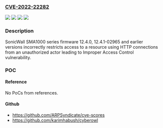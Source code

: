### [CVE-2022-22282](https://cve.mitre.org/cgi-bin/cvename.cgi?name=CVE-2022-22282)
![](https://img.shields.io/static/v1?label=Product&message=SonicWall%20SMA1000&color=blue)
![](https://img.shields.io/static/v1?label=Version&message=12.4.0%20&color=brightgreen)
![](https://img.shields.io/static/v1?label=Version&message=12.4.1%20&color=brightgreen)
![](https://img.shields.io/static/v1?label=Vulnerability&message=CWE-284%3A%20Improper%20Access%20Control&color=brightgreen)

### Description

SonicWall SMA1000 series firmware 12.4.0, 12.4.1-02965 and earlier versions incorrectly restricts access to a resource using HTTP connections from an unauthorized actor leading to Improper Access Control vulnerability.

### POC

#### Reference
No PoCs from references.

#### Github
- https://github.com/ARPSyndicate/cve-scores
- https://github.com/karimhabush/cyberowl

